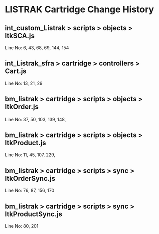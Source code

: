 # LISTRAK Cartridge Change History

## int_custom_Listrak > scripts > objects > ltkSCA.js
Line No: 6, 43, 68, 69, 144, 154

## int_Listrak_sfra > cartridge > controllers > Cart.js
Line No: 13, 21, 29

## bm_listrak > cartridge > scripts > objects > ltkOrder.js 
Line No: 37, 50, 103, 139, 148, 

## bm_listrak > cartridge > scripts > objects > ltkProduct.js
Line No: 11, 45, 107, 229, 

## bm_listrak > cartridge > scripts > sync > ltkOrderSync.js
Line No: 76, 87, 156, 170

## bm_listrak > cartridge > scripts > sync > ltkProductSync.js 
Line No: 80, 201
